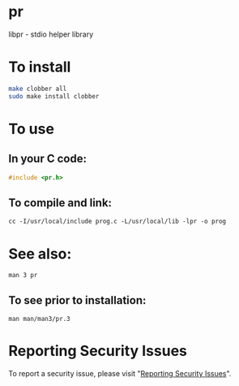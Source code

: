 # pr

libpr - stdio helper library


# To install

```sh
make clobber all
sudo make install clobber
```


# To use


## In your C code:

```c
#include <pr.h>
```


## To compile and link:

```
cc -I/usr/local/include prog.c -L/usr/local/lib -lpr -o prog
```


# See also:

```
man 3 pr
```

## To see prior to installation:

```
man man/man3/pr.3
```


# Reporting Security Issues

To report a security issue, please visit "[Reporting Security Issues](https://github.com/lcn2/XXX/security/policy)".

